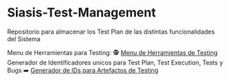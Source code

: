 # Siasis-Test-Management

Repositorio para almacenar los Test Plan de las distintas funcionalidades del Sistema

Menu de Herramientas para Testing: 🕵️ [Menu de Herramientas de Testing](https://geocoderdev.github.io/Siasis-Test-Management/)
Generador de Identificadores unicos para Test Plan, Test Execution, Tests y Bugs ➡️ [Generador de IDs para Artefactos de Testing](https://geocoderdev.github.io/Siasis-Test-Management-IDs-Generator/)

